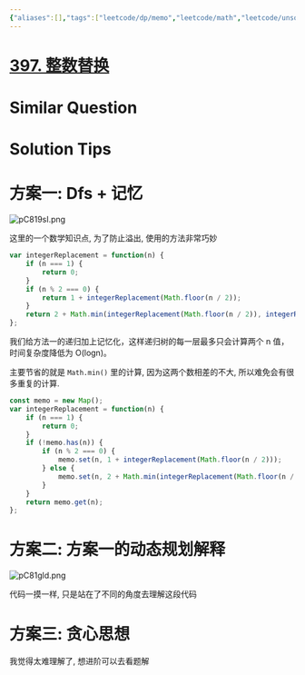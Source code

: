 ```yaml
---
{"aliases":[],"tags":["leetcode/dp/memo","leetcode/math","leetcode/unsolved","leetcode/graph/traversal/dfs"],"review-dates":[],"dg-publish":true,"difficulty":"medium","date-created":"2023-06-20-Tue, 2:55:57 pm","date-modified":"2023-06-20-Tue, 3:29:57 pm","permalink":"/programming/basic/leetcode/397. 整数替换/","dgPassFrontmatter":true}
---
```



# [397. 整数替换](https://leetcode.cn/problems/integer-replacement/)

# Similar Question

# Solution Tips

# 方案一: Dfs + 记忆

![pC819sI.png](https://s1.ax1x.com/2023/06/20/pC819sI.png)

这里的一个数学知识点, 为了防止溢出, 使用的方法非常巧妙

```js
var integerReplacement = function(n) {
    if (n === 1) {
        return 0;
    }
    if (n % 2 === 0) {
        return 1 + integerReplacement(Math.floor(n / 2));
    }
    return 2 + Math.min(integerReplacement(Math.floor(n / 2)), integerReplacement(Math.floor(n / 2) + 1));
};
```

我们给方法一的递归加上记忆化，这样递归树的每一层最多只会计算两个 n 值，时间复杂度降低为 O(logn)。

主要节省的就是 `Math.min()` 里的计算, 因为这两个数相差的不大, 所以难免会有很多重复的计算.

```js
const memo = new Map();
var integerReplacement = function(n) {
    if (n === 1) {
        return 0;
    }
    if (!memo.has(n)) {
        if (n % 2 === 0) {
            memo.set(n, 1 + integerReplacement(Math.floor(n / 2)));
        } else {
            memo.set(n, 2 + Math.min(integerReplacement(Math.floor(n / 2)), integerReplacement(Math.floor(n / 2) + 1)));
        }
    }
    return memo.get(n);
};
```

# 方案二: 方案一的动态规划解释

![pC81gld.png](https://s1.ax1x.com/2023/06/20/pC81gld.png)

代码一摸一样, 只是站在了不同的角度去理解这段代码

# 方案三: 贪心思想

我觉得太难理解了, 想进阶可以去看题解
